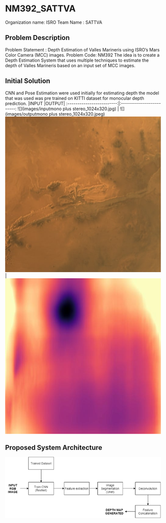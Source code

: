 # NM392_SATTVA

Organization name: ISRO
Team Name : SATTVA

## Problem Description
Problem Statement : Depth Estimation of Valles Marineris using ISRO’s Mars Color Camera (MCC) images.
Problem Code: NM392
The idea is to create a Depth Estimation System that uses multiple techniques to estimate the depth of Valles Marineris based on an input set of MCC images.

## Initial Solution
CNN and Pose Estimation were used initially for estimating depth the model that was used was pre trained on KITTI dataset for monocular depth prediction.
|INPUT     |OUTPUT|
:-------------------------:|:-------------------------:
![](images/inputmono plus stereo_1024x320.jpg) | ![](images/outputmono plus stereo_1024x320.jpeg)
![](images/inputmono+stereo.jpg) | ![](images/outputmono+stereo.jpeg)

## Proposed System Architecture
![alt text](images/proposed_sys_arch.png)
